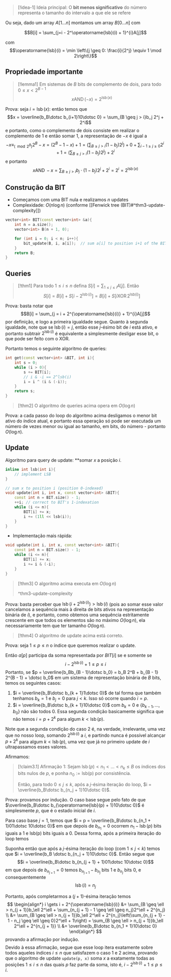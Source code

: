 

> [!idea-1] Ideia principal:
> O **bit menos significativo** do número representa o tamanho do intervalo a que ele se refere

Ou seja, dado um array $A[1 \dotsc n]$ montamos um array $B[0 \dotsc n]$ com

$$B[i] = \sum_{j=i - 2^\operatorname{lsb}(i) + 1}^{i}A[j]$$

com
$$\operatorname{lsb}(i) = \min \left\{j \geq 0: \frac{i}{2^j} \equiv 1 \mod 2\right\}$$
## Propriedade importante


> [!lemma1] Em sistemas de $B$ bits de complemento de dois, para todo $0 \leq x < 2^{B - 1}$
> $$x \operatorname{AND} (-x) = 2^{\operatorname{lsb}(x)}$$

Prova: seja $i = \operatorname{lsb}(x)$: então temos que
$$x = \overline{b_B\dotsc b_{i+1}10\dotsc 0} = \sum_{B \geq j > i}b_j 2^j + 2^i$$
e portanto, como o complemento de dois consiste em realizar o complemento de 1 e então somar 1, a representação de $-x$ é igual a
$$-x \equiv_{(\mod 2^B)} 2^{B} - x = (2^{B} - 1 - x) + 1 = \left(\sum_{B \geq j > i}(1 - b_j)2^j\right) + 0 + \sum_{i - 1 \geq j \geq 0}2^i + 1 = \left(\sum_{B \geq j > i}(1 - b_j)2^j\right) + 2^i$$
e portanto
$$x \operatorname{AND} -x = \sum_{B \geq j > i}b_j \cdot (1-b_j) 2^j + 2^i = 2^i = 2^{\operatorname{lsb}(x)}$$

## Construção da BIT

* Começamos com uma BIT nula e realizamos $n$ updates
* Complexidade: $O(n \log n)$ (conforme [[Fenwick tree (BIT)#^thm3-update-complexity]])

```cpp
vector<int> BIT(const vector<int> &a){
	int n = a.size();
	vector<int> B(n + 1, 0);

	for (int i = 0; i < n; i++){
		bit_update(B, i, a[i]);  // sum a[i] to position i+1 of the BIT
	}
	return B;
}
```
## Queries


> [!thm1] Para todo $1 \leq i \leq n$ defina $S[i] = \sum_{1 \leq j \leq i}A[j]$. Então
> $$S[i] = B[i] + S[i - 2^{\operatorname{lsb}(i)}] = B[i] + S[i \operatorname{XOR} 2^{\operatorname{lsb(i)}}]$$

Prova: basta notar que
$$B[i] = \sum_{j = i + 2^{\operatorname{lsb}(i)} + 1}^{i}A[j]$$
por definição, e logo a primeira igualdade segue.
Quanto à segunda igualdade, note que se $\operatorname{lsb}(i) = j$, então esse $j$-ésimo bit de $i$ está ativo, e portanto subtrair $2^{\operatorname{lsb}(i)}$ é equivalente a simplesmente desligar esse bit, o que pode ser feito com o XOR. 
$$\tag*{$\blacksquare$}$$

Portanto temos o seguinte algoritmo de queries:
```c++
int get(const vector<int> &BIT, int i){
	int s = 0;
	while (i > 0){
		s += BIT[i];
		// i & -i == 2^lsb(i)
		i = i ^ (i & (-i));
	}
	return s;
}
```

> [!thm2] O algoritmo de queries acima opera em $O(\log n)$

Prova: a cada passo do loop do algoritmo acima desligamos o menor bit ativo do índice atual, e portanto essa operação só pode ser executada um número de vezes menor ou igual ao tamanho, em bits, do número - portanto $O(\log n)$.

## Update

Algoritmo para query de update: **somar $x$ a posição $i$.

```cpp
inline int lsb(int i){
	// implement LSB
}

// sum x to position i (position 0-indexed)
void update(int i, int x, const vector<int> &BIT){
	const int n = BIT.size() - 1;
	++i; // correct to BIT's 1-indexation
	while (i <= n){
		BIT[i] += x;
		i += (1ll << lsb(i));
	}
}
```


* Implementação mais rápida:
```cpp
void update(int i, int x, const vector<int> &BIT){
	const int n = BIT.size() - 1;
	while (i <= n){
		BIT[i] += x;
		i += i & (-i);
	}
}
```



> [!thm3] O algoritmo acima executa em $O(\log n)$
> 
> ^thm3-update-complexity


Prova: basta perceber que $\operatorname{lsb}(i + 2^{\operatorname{lsb}(i)}) > \operatorname{lsb}(i)$ (pois ao somar esse valor cancelamos a sequência mais à direita de bits ativos na representação binária de $i$), e portanto, como obtemos uma sequência estritamente crescente em que todos os elementos são no máximo $O(\log n)$, ela necessariamente tem que ter tamanho $O(\log n)$.


> [!thm4] O algoritmo de update acima está correto.

Prova: seja $1 \leq p \leq n$ o índice que queremos realizar o update.

Então $a[p]$ participa da soma representada por $BIT[i]$ se e somente se
$$i - 2^{\operatorname{lsb}(i)} + 1 \leq p \leq i$$
Portanto, se $p = \overline{b_Bb_{B - 1}\dotsc b_0} = b_B 2^B + b_{B - 1} 2^{B - 1} + \dotsc b_0$ em um sistema de representação binária de $B$ bits, temos os seguintes casos:
1. $i = \overline{b_B\dotsc b_{k + 1}1\dotsc 0}$ de tal forma que também tenhamos $b_{k} = 1$ e $b_{j} = 0$ para $j < k$. Isso só ocorre quando $i = p$.
2. $i = \overline{b_B\dotsc b_{k + 1}10\dotsc 0}$ com $b_{k} = 0$ e $\{b_{k - 1}, \dotsc, b_0\}$ não são todos $0$. Essa segunda condição basicamente significa que não temos $i = p + 2^{k}$ para algum $k < \operatorname{lsb}(p)$.

Note que a segunda condição do caso 2 é, na verdade, irrelevante, uma vez que no nosso loop, somando $2^{\operatorname{lsb}(i)}$ a $i$, e partindo nunca é possível alcançar $p + 2^k$ para algum $k < \operatorname{lsb}(p)$, uma vez que já no primeiro update de $i$ ultrapassamos esses valores.

Afirmamos: 

> [!claim3.1] Afirmação 1:
> Sejam $\operatorname{lsb}(p) < n_1 < \dotsc < n_k \leq B$ os índices dos bits nulos de $p$, e ponha $n_0 := \operatorname{lsb(p)}$ por consistência.
> 
> Então, para todo $0 \leq j \leq k$, após a $j$-ésima iteração do loop, $i = \overline{b_B\dotsc b_{n_j + 1}10\dotsc 0}$.

Prova: provamos por indução.
O caso base segue pelo fato de que $\overline{b_B\dotsc b_{\operatorname{lsb}(p) + 1}10\dotsc 0}$ é simplesmente $p$, que é o estado inicial de $i$.

Para caso base $j = 1$, temos que $i = p = \overline{b_B\dotsc b_{n_1 + 1}01\dotsc 10\dotsc 0}$ em que depois de $b_{n_1}=0$ ocorrem $n_1 - \operatorname{lsb}(p)$ bits iguais a $1$ e $\operatorname{lsb(p)}$ bits iguais a $0$. Dessa forma, após a primeira iteração do loop temos 


Suponha então que após a $j$-ésima iteração do loop (com $1 \leq j < k$) temos que $i = \overline{b_B \dotsc b_{n_j + 1}10\dotsc 0}$. Então segue que
$$i = \overline{b_B\dotsc b_{n_{j + 1} + 1}01\dotsc 10\dotsc 0}$$
em que depois de $b_{n_{j + 1}} = 0$ temos $b_{n_{j  + 1}} - b_{n _j}$ bits $1$ e $b_{n_j}$ bits $0$, e consequentemente
$$\operatorname{lsb}(i) = n_j$$

Portanto, após completarmos a $(j + 1)$-ésima iteração temos
$$
\begin{align*}
	i \gets i + 2^{\operatorname{lsb}(i)}
	&= \sum_{B \geq \ell > n_{j + 1}}b_\ell 2^\ell + \sum_{n_{j + 1} - 1 \geq \ell \geq n_j}2^\ell + 2^{n_j}
	\\
	&= \sum_{B \geq \ell > n_{j + 1}}b_\ell 2^\ell + 2^{n_j}\left(\sum_{n_{j + 1} - 1 - n_j \geq \ell \geq 0}2^\ell + 1\right)
	= \sum_{B \geq \ell > n_{j + 1}}b_\ell 2^\ell + 2^{n_{j + 1}}
	\\
	&= \overline{b_B\dotsc b_{n_1 + 1}10\dotsc 0} 
\end{align*}
$$
provando a afirmação por indução.
$$\tag*{$\blacksquare$}$$
Devido à essa afirmação, segue que esse loop itera exatamente sobre todos aqueles índices $i \leq n$ que satisfazem o caso 1 e 2 acima, provando que o algoritmo de update `update(p, x)` soma $x$ a exatamente todas as posições $1 \leq i \leq n$ das quais $p$ faz parte da soma, isto é, $i - 2^{\operatorname{lsb}(i)} + 1 \leq p \leq i$.
$$\tag*{$\blacksquare$}$$